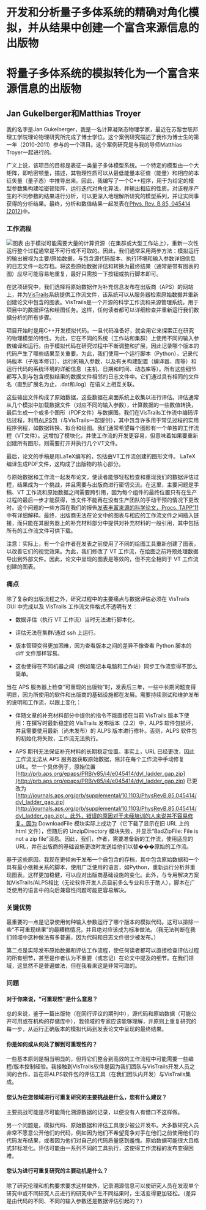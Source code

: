 # 开发和分析量子多体系统的精确对角化模拟，并从结果中创建一个富含来源信息的出版物

# 将量子多体系统的模拟转化为一个富含来源信息的出版物

## Jan Gukelberger和Matthias Troyer

我的名字是Jan Gukelberger，我是一名计算凝聚态物理学家，最近在苏黎世联邦理工学院理论物理研究所完成了博士学位。这个案例研究描述了我作为博士生的第一年（2010-2011）参与的一个项目。这个案例研究是与我的导师Matthias Troyer一起进行的。

广义上说，该项目的目标是表征一类量子多体模型系统。一个特定的模型由一个大矩阵，即哈密顿量，描述，其物理性质可以从最低能量本征值（能量）和相应的本征矢量（量子态）中推导出来。因此，我编写了一个C++程序，用于为给定的模型参数集构建哈密顿矩阵，运行迭代对角化算法，并输出相应的性质。对该程序产生的不同参数的结果进行分析，可以更深入地理解所研究的模型系列，并证实同事获得的分析结果。最终，分析和数值结果一起发表在[Phys. Rev. B 85, 045414 (2012)](http://dx.doi.org/10.1103/PhysRevB.85.045414)中。

### 工作流程

![图表](jgukelberger.png) 由于模拟可能需要大量的计算资源（在集群或大型工作站上），重新一次性运行整个过程通常是不可行或不可取的。因此，我们通常采用两步方法：模拟运行的输出被视为主要/原始数据，与包含源代码版本、执行环境和输入参数详细信息的日志文件一起存档。将这些原始数据评估和转换为最终结果（通常是带有图表的图）应尽可能容易地重复，最好只需按一下按钮或执行脚本即可。

在这项研究中，我们选择将原始数据作为补充信息发布在出版商（APS）的网站上，并为[VisTrails](http://www.vistrails.org)系统提供工作流文件，该系统可以从服务器检索原始数据并重新创建论文中包含的图表。VisTrails是一个开源的科学工作流和来源管理系统，用于项目中的数据评估和绘图任务。这样，任何读者都可以详细检查并重新运行我们数据分析的所有步骤。

项目开始时是用C++开发模拟代码。一旦代码准备好，就会用它来探索正在研究的物理模型的特性。为此，它在不同的系统（工作站和集群）上使用不同的输入参数编译和运行。由于模拟代码在研究过程中不断调整和扩展，因此记录哪个版本的代码产生了哪些结果至关重要。为此，我们使用一个运行脚本（Python），记录代码版本（子版本修订）、运行的输入参数，以及有关构建配置（编译器、库等）和运行代码的系统环境的详细信息（主机、日期和时间、动态库等）。所有这些细节都写入到与包含模拟结果的数据文件相邻的日志文件中。它们通过具有相同的文件名（直到扩展名为止，.dat和.log）在语义上相互关联。

这些输出文件构成了原始数据，这些数据在桌面系统上收集以进行评估。评估通常从几个模拟中加载数据文件（对应不同的输入参数），计算数据的一些数值转换，最后生成一个或多个图形（PDF文件）与数据图。我们在VisTrails工作流中编码评估过程，利用[ALPS](http://alps.comp-phys.org)包（与VisTrails一起提供），其中包含许多用于常见过程的实用程序例程，如数据转换、拟合和绘图。我们通常希望每个图形有一个单独的工作流程（VT文件）。这增加了模块化，并使工作流的开发更容易，但意味着如果要重新创建所有图形，则需要打开并执行几个VT文件。

最后，论文的手稿是用LaTeX编写的，包括由VT工作流创建的图形文件。 LaTeX编译生成PDF文件，这构成了出版物的核心部分。

与原始数据和工作流一起发布论文，使读者能够轻松检查和重现我们的数据评估过程，结果成为一个挑战，并且需要与出版商进行密切交流。在这里，主要问题是手稿、VT 工作流和原始数据之间需要跨引用，因为每个组件的最终位置只有在生产过程的最后一步才能获得，当文件不能再在没有生产团队的手动干预的情况下更改时。这个问题的一些方面在我们的报告[发表丰富来源的科学论文，Procs. TAPP'11](https://www.usenix.org/event/tapp11/tech/final_files/Bauer.pdf)中有详细解释。最终，出版商无法在论文中的图表与相应的工作流文件之间插入链接，而只能在其服务器上的补充材料部分中提供对补充材料的一般引用，其中包括所有的工作流文件可供下载。

注意：实际上，有一个合作者在发表之前使用了不同的绘图工具重新创建了图表，以改善它们的视觉效果。为此，我们修改了 VT 工作流，在绘图之前将预处理数据导出到外部文件。因此，论文中呈现的图表是等效的，但不完全相同于 VT 工作流创建的图表。

### 痛点

除了复杂的出版流程之外，研究过程中的主要痛点与数据评估必须在 VisTrails GUI 中完成以及 VisTrails 工作流文件格式不透明有关：

+   数据评估（执行 VT 工作流）当时无法进行脚本化。

+   评估无法在集群/通过 ssh 上运行。

+   版本管理变得更加困难，因为查看版本之间的差异不像查看 Python 脚本的 diff 文件那样容易。

+   这也使得在不同机器之间（例如笔记本电脑和工作站）同步工作流变得不那么简单。

当在 APS 服务器上检查“可重现的出版物”时，发表后三年，一些中长期问题变得明显，因为所使用的软件和出版商的基础设施都在发展。需要持续测试和维护发布的说明和工作流，以跟上变化：

+   伴随文章的补充材料部分中提供的指令不能直接在当前 VisTrails 版本下使用：在撰写时最新稳定的 VisTrails 发布版本（2.2）中，ALPS 软件包损坏，并且需要使用最新（尚未发布）的 ALPS 版本进行修补。否则，ALPS 软件包的初始化将失败，工作流无法执行。

+   APS 期刊无法保证补充材料的长期稳定位置。事实上，URL 已经更改，因此工作流无法从 APS 服务器获取原始数据，除非在每个工作流中手动修复 URL。举一个具体例子，原始位置 [http://prb.aps.org/epaps/PRB/v85/i4/e045414/dyl_ladder_gap.zip](http://prb.aps.org/epaps/PRB/v85/i4/e045414/dyl_ladder_gap.zip) 已更改为 [http://journals.aps.org/prb/supplemental/10.1103/PhysRevB.85.045414/dyl_ladder_gap.zip](http://journals.aps.org/prb/supplemental/10.1103/PhysRevB.85.045414/dyl_ladder_gap.zip)。此外，错误的原因对于未经培训的人来说并不容易修复，因为 DownloadFile 模块实际上成功了（它下载了显示在旧 URL 上的 html 文件），但随后的 UnzipDirectory 模块失败，并显示“BadZipFile: File is not a zip file”消息。因此，我们，作者，需要准备新的工作流，使用适应的 URL，并在出版商的基础设施更改时发送给他们以替���原始的工作流。

基于这些原因，我现在更倾向于发布一个自包含的存档，其中包含原始数据和一个具有最小依赖关系的脚本，使用广泛使用的语言，如Python，重新运行分析并重现图表。这样更加稳健，可以应对出版商基础设施的变化。此外，与专用解决方案如VisTrails/ALPS相比（无论软件开发人员目前多么专业和乐于助人），脚本在广泛使用的语言中的向后兼容性问题可能更容易解决。

### 关键优势

最重要的一点是记录使用何种输入参数运行了哪个版本的模拟代码。这可以排除一些“不可重现结果”的最糟糕情况，并且绝对应该成为标准做法。（我无法判断在我们领域中这种做法有多普遍，因为代码和日志文件很少被发布。）

第二点是实际发布原始数据和评估工作流程，使任何读者都可以直接检查评估过程的所有细节，甚至是作者认为不重要（或忘记）在论文中提及的细节。在我们领域，这显然不是普遍做法，但在我看来这是非常可取的。

### 问题

#### 对于你来说，“可重现性”是什么意思？

总的来说，鉴于一篇出版物（在同行评议的期刊中），源代码和原始数据（可能公开可用或在机构的存储库中），我领域的专家应该能够理解，并原则上重复研究的每一步，从运行正确版本的模拟代码到发表论文中呈现的最终结果。

#### 你是如何或从何处了解到可重现性的？

一些基本原则是相当明显的，但将它们整合到高效的工作流程中可能需要一些编程/版本控制经验。我接触到VisTrails软件是因为我们团队与VisTrails开发人员之间的合作，旨在将ALPS软件包的评估工具（在我们团队内开发）与VisTrails集成。

#### 您认为在您领域进行可重复研究的主要挑战是什么，您有什么建议？

主要挑战可能是尽可能简化溯源数据的记录，以便没有人有借口不这样做。

另一个问题是，模拟代码、原始数据和评估工具很少被公开发布。大多数研究人员非常不愿意公开他们的代码，例如因为他们不希望竞争对手在他们之前使用他们的代码发布结果，或者因为他们对自己的代码质量感到羞愧。原始数据可能很大且格式非标准化。评估可能由一系列不同的工具执行，这使得工作流程的发布变得困难。

#### 您认为进行可重复研究的主要动机是什么？

除了研究伦理和机构要求要求这样做外，记录溯源信息可以使研究人员在发现单个研究中或不同研究人员进行的研究中产生不同结果时，生活变得更加轻松。（差异是由代码的不同、不同的输入参数还是数据评估引起的？）
